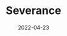 ---
title: "Severance"
slug: severance
excerpt: ""
category: "Watch"
subcategory: "Series"
date: "2022-04-23"
thumb: "https://res.cloudinary.com/dbi2zounq/image/upload/v1651048794/Digital%20garden/media/severance_fnkjml.jpg"
listingOnly: true
tags:
 - series
---